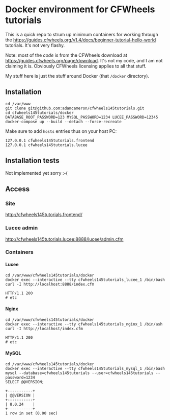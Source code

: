 # Docker environment for CFWheels tutorials

This is a quick repo to strum up minimum containers for working through the https://guides.cfwheels.org/v1.4/docs/beginner-tutorial-hello-world tutorials. It's not very flashy.

Note: most of the _code_ is from the CFWheels download
at https://guides.cfwheels.org/page/download. It's not my code, and I am not claiming it is. 
Obviously CFWheels licensing applies to all that stuff.

My stuff here is just the stuff around Docker (that `/docker` directory).


## Installation

```
cd /var/www
git clone git@github.com:adamcameron/cfwheels145tutorials.git
cd cfwheels145tutorials/docker
DATABASE_ROOT_PASSWORD=123 MYSQL_PASSWORD=1234 LUCEE_PASSWORD=12345 docker-compose up --build --detach --force-recreate
```

Make sure to add `hosts` entries thus on your host PC:

```
127.0.0.1 cfwheels145tutorials.frontend
127.0.0.1 cfwheels145tutorials.lucee
```

## Installation tests

Not implemented yet sorry :-(

## Access

### Site
http://cfwheels145tutorials.frontend/

### Lucee admin
http://cfwheels145tutorials.lucee:8888/lucee/admin.cfm

### Containers

#### Lucee

```
cd /var/www/cfwheels145tutorials/docker
docker exec --interactive --tty cfwheels145tutorials_lucee_1 /bin/bash
curl -I http://localhost:8888/index.cfm
```

```
HTTP/1.1 200
# etc
```

#### Nginx

```
cd /var/www/cfwheels145tutorials/docker
docker exec --interactive --tty cfwheels145tutorials_nginx_1 /bin/ash
curl -I http://localhost/index.cfm
```

```
HTTP/1.1 200
# etc
```

#### MySQL

```
cd /var/www/cfwheels145tutorials/docker
docker exec --interactive --tty cfwheels145tutorials_mysql_1 /bin/bash
mysql --database=cfwheels145tutorials --user=cfwheels145tutorials --password=1234
SELECT @@VERSION; 
```

```
+-----------+
| @@VERSION |
+-----------+
| 8.0.24    |
+-----------+
1 row in set (0.00 sec)
```
